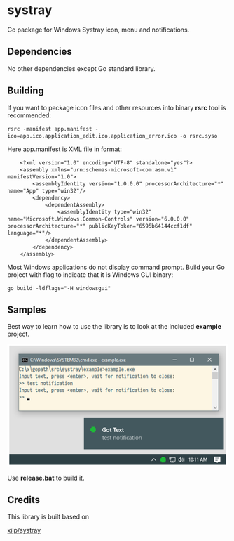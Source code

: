 # systray

Go package for Windows Systray icon, menu and notifications.

## Dependencies

No other dependencies except Go standard library.

## Building

If you want to package icon files and other resources into binary **rsrc** tool is recommended:

	rsrc -manifest app.manifest -ico=app.ico,application_edit.ico,application_error.ico -o rsrc.syso

Here app.manifest is XML file in format:
```
    <?xml version="1.0" encoding="UTF-8" standalone="yes"?>
    <assembly xmlns="urn:schemas-microsoft-com:asm.v1" manifestVersion="1.0">
        <assemblyIdentity version="1.0.0.0" processorArchitecture="*" name="App" type="win32"/>
        <dependency>
            <dependentAssembly>
                <assemblyIdentity type="win32" name="Microsoft.Windows.Common-Controls" version="6.0.0.0" processorArchitecture="*" publicKeyToken="6595b64144ccf1df" language="*"/>
            </dependentAssembly>
        </dependency>
    </assembly>
```

Most Windows applications do not display command prompt. Build your Go project with flag to indicate that it is Windows GUI binary:

	go build -ldflags="-H windowsgui"

## Samples

Best way to learn how to use the library is to look at the included **example** project.

![Hello World](example/screenshot.png)

Use **release.bat** to build it.

## Credits

This library is built based on

[xilp/systray](https://github.com/xilp/systray)

